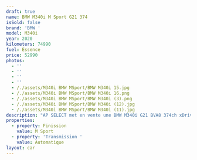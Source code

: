 ```yaml
---
draft: true
name: BMW M340i M Sport G21 374
isSold: false
brand: 'BMW '
model: M340i
year: 2020
kilometers: 74990
fuel: Essence
price: 52990
photos:
  - ''
  - ''
  - ''
  - ''
  - /./assets/M340i BMW MSport/BMW M340i 15.jpg
  - /./assets/M340i BMW MSport/BMW M340i 16.png
  - /./assets/M340i BMW MSport/BMW M340i (3).png
  - /./assets/M340i BMW MSport/BMW M340i (12).jpg
  - /./assets/M340i BMW MSport/BMW M340i (11).jpg
description: "AP SELECT met en vente une BMW M340i G21 BVA8 374ch xDrive finition M Sport.   Modèle du 12/2020 avec 73800km.  Couleur Saphir Black métal, intérieur Cuir étendu merino noir et surpiqûres contrastantes Bleu MSport  Carte grise française \U0001F1EB\U0001F1F7 sans malus.  Le véhicule est possède son suivi complet BMW avec historique limpide.  Véhicule vendu avec une garantie 12 mois.  Pneus avant neuf et service effectué récemment.  Équipements et options :  - Pack ///M intérieur / extérieur  - Boîte Automatique BVA8  - BMW Live Cockpit Navigation Pro - Châssis ///M Sport - Suspensions adaptatives  - Direction direct Drive  - Pack technologie +  - Pack conduite + avec régulateur adaptatif  - Sélecteur de mode de conduite - (3 modes) ECO PRO, Comfort, Sport  - Système Hifi Harman Kardon - Caméra de recul 360  - Attelage retractable  - Pack éclairage intérieur  - Park assist - Keyless accès et démarrage confort  - Coffre ouverture électrique  - Affichage tête haute HUD - Intérieur Cuir entendu complet - Volant ///M trois branches  - Jantes 19 pouces style 791 M bicolores à rayons doubles - Pack Alu intérieur  - Sièges Sport ADVANCED électrique et chauffants  - Phares adaptive Bi Led  - Vitres avec protection contre la chaleur et le soleil - Controle automatique des feux de route  - Parc distance contrôle PDC avant et arrière  - Inserts décoratifs Aluminium Tetragon soulignés de chrome perlé - Interface Bluetooth avec fonction streaming audio - Connected Drive - Connexion Ipod et USB - Volant sport multifonctions - Affichage multifonctions plus - Climatisation  - Éclairage et essuie-glaces automatique  - Rétroviseurs int / ext Electrochrome - Éclairage d ambiance   Disponible et visible sur RDV pour acheteur sérieux.  Possibilité d'une garantie 3, 6 ou 12 mois en supplément.  Réalisation des démarches d'immatriculation.   AP SELECT c'est des solutions de courtage et conciergerie sur mesure pour profiter librement de sa passion et de son patrimoine.  Prenez le volant, AP SELECT s'occupe du reste."
properties:
  - property: Finission
    value: M Sport
  - property: 'Transmission '
    value: Automatique
layout: car
---
```


